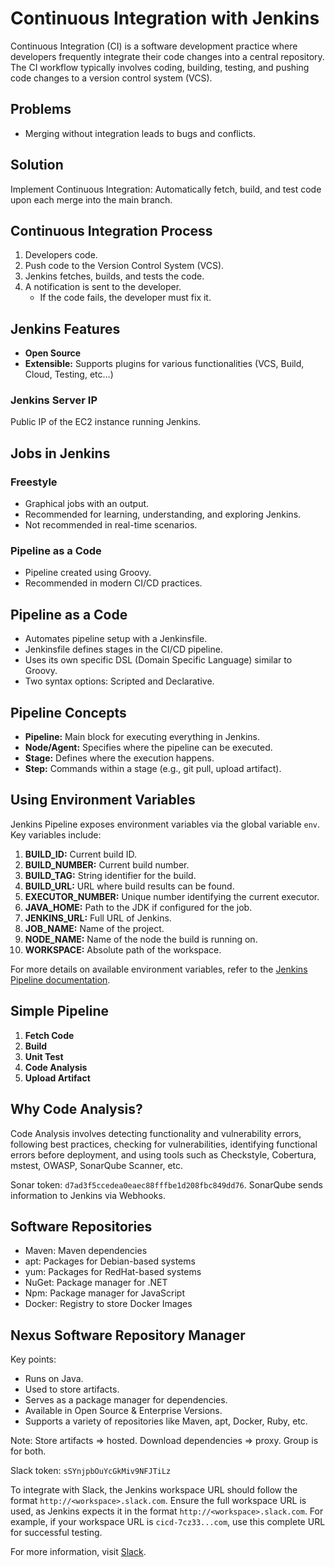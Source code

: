 # Continuous Integration with Jenkins

Continuous Integration (CI) is a software development practice where developers frequently integrate their code changes into a central repository. The CI workflow typically involves coding, building, testing, and pushing code changes to a version control system (VCS).

## Problems

- Merging without integration leads to bugs and conflicts.

## Solution

Implement Continuous Integration: Automatically fetch, build, and test code upon each merge into the main branch.

## Continuous Integration Process

1. Developers code.
2. Push code to the Version Control System (VCS).
3. Jenkins fetches, builds, and tests the code.
4. A notification is sent to the developer.
   - If the code fails, the developer must fix it.

## Jenkins Features

- **Open Source**
- **Extensible:** Supports plugins for various functionalities (VCS, Build, Cloud, Testing, etc...)

### Jenkins Server IP

Public IP of the EC2 instance running Jenkins.

## Jobs in Jenkins

### Freestyle

- Graphical jobs with an output.
- Recommended for learning, understanding, and exploring Jenkins.
- Not recommended in real-time scenarios.

### Pipeline as a Code

- Pipeline created using Groovy.
- Recommended in modern CI/CD practices.

## Pipeline as a Code

- Automates pipeline setup with a Jenkinsfile.
- Jenkinsfile defines stages in the CI/CD pipeline.
- Uses its own specific DSL (Domain Specific Language) similar to Groovy.
- Two syntax options: Scripted and Declarative.

## Pipeline Concepts

- **Pipeline:** Main block for executing everything in Jenkins.
- **Node/Agent:** Specifies where the pipeline can be executed.
- **Stage:** Defines where the execution happens.
- **Step:** Commands within a stage (e.g., git pull, upload artifact).

## Using Environment Variables

Jenkins Pipeline exposes environment variables via the global variable `env`. Key variables include:

1. **BUILD_ID:** Current build ID.
2. **BUILD_NUMBER:** Current build number.
3. **BUILD_TAG:** String identifier for the build.
4. **BUILD_URL:** URL where build results can be found.
5. **EXECUTOR_NUMBER:** Unique number identifying the current executor.
6. **JAVA_HOME:** Path to the JDK if configured for the job.
7. **JENKINS_URL:** Full URL of Jenkins.
8. **JOB_NAME:** Name of the project.
9. **NODE_NAME:** Name of the node the build is running on.
10. **WORKSPACE:** Absolute path of the workspace.

For more details on available environment variables, refer to the [Jenkins Pipeline documentation](https://www.jenkins.io/doc/book/pipeline/jenkinsfile/#built-in-environment-variables).

## Simple Pipeline

1. **Fetch Code**
2. **Build**
3. **Unit Test**
4. **Code Analysis**
5. **Upload Artifact**

## Why Code Analysis?

Code Analysis involves detecting functionality and vulnerability errors, following best practices, checking for vulnerabilities, identifying functional errors before deployment, and using tools such as Checkstyle, Cobertura, mstest, OWASP, SonarQube Scanner, etc.

Sonar token: `d7ad3f5ccedea0eaec88fffbe1d208fbc849dd76`. SonarQube sends information to Jenkins via Webhooks.

## Software Repositories

- Maven: Maven dependencies
- apt: Packages for Debian-based systems
- yum: Packages for RedHat-based systems
- NuGet: Package manager for .NET
- Npm: Package manager for JavaScript
- Docker: Registry to store Docker Images

## Nexus Software Repository Manager

Key points:

- Runs on Java.
- Used to store artifacts.
- Serves as a package manager for dependencies.
- Available in Open Source & Enterprise Versions.
- Supports a variety of repositories like Maven, apt, Docker, Ruby, etc.

Note: Store artifacts => hosted. Download dependencies => proxy. Group is for both.

Slack token: `sSYnjpbOuYcGkMiv9NFJTiLz`

To integrate with Slack, the Jenkins workspace URL should follow the format `http://<workspace>.slack.com`. Ensure the full workspace URL is used, as Jenkins expects it in the format `http://<workspace>.slack.com`. For example, if your workspace URL is `cicd-7cz33...com`, use this complete URL for successful testing.

For more information, visit [Slack](https://slack.com/intl/en-in/workspace-signin).

